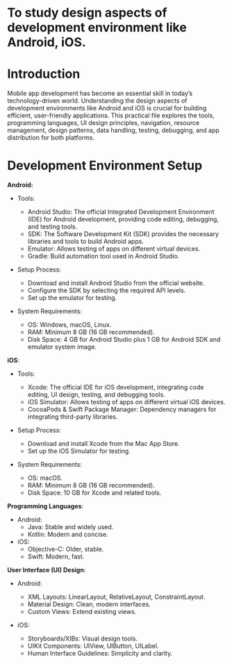 # To study design aspects of development environment like Android, iOS.
# Introduction
Mobile app development has become an essential skill in today’s technology-driven world. Understanding the design aspects of development environments like Android and iOS is crucial for building efficient, user-friendly applications. This practical file explores the tools, programming languages, UI design principles, navigation, resource management, design patterns, data handling, testing, debugging, and app distribution for both platforms.
# Development Environment Setup
__Android:__
  - Tools:

      - Android Studio: The official Integrated Development Environment (IDE) for Android development, providing code editing, debugging, and testing tools.
      - SDK: The Software Development Kit (SDK) provides the necessary libraries and tools to build Android apps.
      - Emulator: Allows testing of apps on different virtual devices.
      - Gradle: Build automation tool used in Android Studio.

 - Setup Process:

   - Download and install Android Studio from the official website.
   - Configure the SDK by selecting the required API levels.
   - Set up the emulator for testing.

- System Requirements:

  - OS: Windows, macOS, Linux.
  - RAM: Minimum 8 GB (16 GB recommended).
  - Disk Space: 4 GB for Android Studio plus 1 GB for Android SDK and emulator system image.

__iOS__:

 - Tools:

   - Xcode: The official IDE for iOS development, integrating code editing, UI design, testing, and debugging tools.
   - iOS Simulator: Allows testing of apps on different virtual iOS devices.
   - CocoaPods & Swift Package Manager: Dependency managers for integrating third-party libraries.

- Setup Process:

  - Download and install Xcode from the Mac App Store.
  - Set up the iOS Simulator for testing.
- System Requirements:

    - OS: macOS.
    - RAM: Minimum 8 GB (16 GB recommended).
    - Disk Space: 10 GB for Xcode and related tools.

__Programming Languages__:
- Android:
  - Java: Stable and widely used.
  - Kotlin: Modern and concise.
- iOS:
  - Objective-C: Older, stable.
  - Swift: Modern, fast.

__User Interface (UI) Design__:
- Android:
  - XML Layouts: LinearLayout, RelativeLayout, ConstraintLayout.
  - Material Design: Clean, modern interfaces.
  - Custom Views: Extend existing views.

- iOS:
  - Storyboards/XIBs: Visual design tools.
  - UIKit Components: UIView, UIButton, UILabel.
  - Human Interface Guidelines: Simplicity and clarity.  

